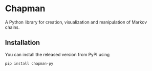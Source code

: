 # Chapman

A Python library for creation, visualization and manipulation of Markov
chains.

## Installation

You can install the released version from PyPI using

```bash:
pip install chapman-py
```
